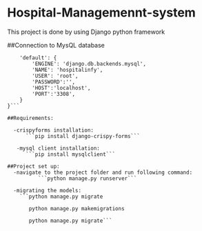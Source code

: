 # Hospital-Managemennt-system
This project is done by using Django python framework

##Connection to MysQL database
```DATABASES = {
    'default': {
        'ENGINE': 'django.db.backends.mysql',
        'NAME': 'hospitalinfy',
        'USER': 'root',
        'PASSWORD':'',
        'HOST':'localhost',
        'PORT':'3308',
    }
}```

##Requirements:

  -crispyforms installation:
      ```pip install django-crispy-forms```
   
   -mysql client installation:
      ```pip install mysqlclient```
      
##Project set up:
  -navigate to the project folder and run following command:
          ```python manage.py runserver```
          
  -migrating the models:
    ```python manage.py migrate
        
       python manage.py makemigrations
        
       python manage.py migrate```
        
   
    
  
  
  
  
